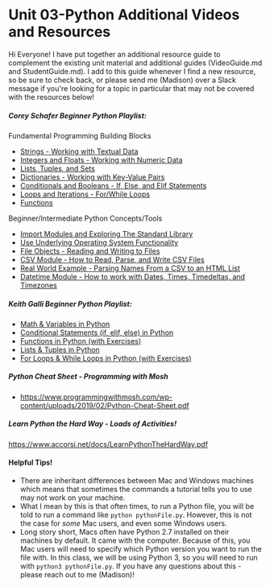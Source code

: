 # Unit 03-Python Additional Videos and Resources

Hi Everyone! I have put together an additional resource guide to complement the existing unit material and additional guides (VideoGuide.md and StudentGuide.md). I add to this guide whenever I find a new resource, so be sure to check back, or please send me (Madison) over a Slack message if you're looking for a topic in particular that may not be covered with the resources below! 

##### Corey Schafer Beginner Python Playlist:

Fundamental Programming Building Blocks

- [Strings - Working with Textual Data](https://www.youtube.com/watch?v=k9TUPpGqYTo&list=PL-osiE80TeTskrapNbzXhwoFUiLCjGgY7&index=2) 
- [Integers and Floats - Working with Numeric Data](https://www.youtube.com/watch?v=khKv-8q7YmY&list=PL-osiE80TeTskrapNbzXhwoFUiLCjGgY7&index=3)
- [Lists, Tuples, and Sets](https://www.youtube.com/watch?v=W8KRzm-HUcc&list=PL-osiE80TeTskrapNbzXhwoFUiLCjGgY7&index=4)
- [Dictionaries - Working with Key-Value Pairs](https://www.youtube.com/watch?v=daefaLgNkw0&list=PL-osiE80TeTskrapNbzXhwoFUiLCjGgY7&index=5) 
- [Conditionals and Booleans - If, Else, and Elif Statements](https://www.youtube.com/watch?v=DZwmZ8Usvnk&list=PL-osiE80TeTskrapNbzXhwoFUiLCjGgY7&index=6)
- [Loops and Iterations - For/While Loops](https://www.youtube.com/watch?v=6iF8Xb7Z3wQ&list=PL-osiE80TeTskrapNbzXhwoFUiLCjGgY7&index=7) 
- [Functions](https://www.youtube.com/watch?v=9Os0o3wzS_I&list=PL-osiE80TeTskrapNbzXhwoFUiLCjGgY7&index=8)

Beginner/Intermediate Python Concepts/Tools

- [Import Modules and Exploring The Standard Library](https://www.youtube.com/watch?v=CqvZ3vGoGs0&list=PL-osiE80TeTskrapNbzXhwoFUiLCjGgY7&index=9)
- [Use Underlying Operating System Functionality](https://www.youtube.com/watch?v=tJxcKyFMTGo&list=PL-osiE80TeTskrapNbzXhwoFUiLCjGgY7&index=10)
- [File Objects - Reading and Writing to Files](https://www.youtube.com/watch?v=Uh2ebFW8OYM&list=PL-osiE80TeTskrapNbzXhwoFUiLCjGgY7&index=11)
- [CSV Module - How to Read, Parse, and Write CSV Files](https://www.youtube.com/watch?v=q5uM4VKywbA&list=PL-osiE80TeTskrapNbzXhwoFUiLCjGgY7&index=15)
- [Real World Example - Parsing Names From a CSV to an HTML List](https://www.youtube.com/watch?v=bkpLhQd6YQM&list=PL-osiE80TeTskrapNbzXhwoFUiLCjGgY7&index=16)
- [Datetime Module - How to work with Dates, Times, Timedeltas, and Timezones](https://www.youtube.com/watch?v=eirjjyP2qcQ&list=PL-osiE80TeTskrapNbzXhwoFUiLCjGgY7&index=17)


##### Keith Galli Beginner Python Playlist:

- [Math & Variables in Python](https://www.youtube.com/watch?v=XM0CtrJYM2A)
- [Conditional Statements (if, elif, else) in Python](https://www.youtube.com/watch?v=vsVGPcfxEiA)
- [Functions in Python (with Exercises)](https://www.youtube.com/watch?v=5U95tRdYySA)
- [Lists & Tuples in Python](https://www.youtube.com/watch?v=_zFI6ytHHdY)
- [For Loops & While Loops in Python (with Exercises)](https://www.youtube.com/watch?v=WPF5M_Ic6Fc)

##### Python Cheat Sheet - Programming with Mosh

- https://www.programmingwithmosh.com/wp-content/uploads/2019/02/Python-Cheat-Sheet.pdf

##### Learn Python the Hard Way - Loads of Activities!

https://www.accorsi.net/docs/LearnPythonTheHardWay.pdf

#### Helpful Tips!

- There are inheritant differences between Mac and Windows machines which means that sometimes the commands a tutorial tells you to use may not work on your machine.
- What I mean by this is that often times, to run a Python file, you will be told to run a command like ```python pythonFile.py```. However, this is not the case for *some* Mac users, and even some Windows users.
- Long story short, Macs often have Python 2.7 installed on their machines by default. It came with the computer. Because of this, you Mac users will need to specify which Python version you want to run the file with. In this class, we will be using Python 3, so you will need to run with ```python3 pythonFile.py```.
If you have any questions about this - please reach out to me (Madison)! 
